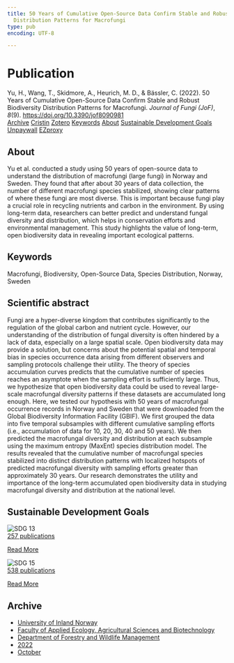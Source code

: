 ```yaml
---
title: 50 Years of Cumulative Open-Source Data Confirm Stable and Robust Biodiversity
  Distribution Patterns for Macrofungi
type: pub
encoding: UTF-8

---
```

<h1>Publication</h1>
<article id="csl-bib-container-74FBY7PQ" class="csl-bib-container">
  <div class="csl-bib-body"> <div class="csl-entry">Yu, H., Wang, T., Skidmore, A., Heurich, M. D., &#38; Bässler, C. (2022). 50 Years of Cumulative Open-Source Data Confirm Stable and Robust Biodiversity Distribution Patterns for Macrofungi. <i>Journal of Fungi (JoF)</i>, <i>8</i>(9). <a href="https://doi.org/10.3390/jof8090981">https://doi.org/10.3390/jof8090981</a></div> </div>
  <div class="csl-bib-buttons">
    <a href="#taxonomy-article-74FBY7PQ" alt="archive" class="csl-bib-button">Archive</a>
    <a href="https://app.cristin.no/results/show.jsf?id=2061219" alt="Cristin" class="csl-bib-button">Cristin</a>
    <a href="http://zotero.org/groups/5881554/items/74FBY7PQ" alt="Zotero" class="csl-bib-button">Zotero</a>
    <a href="#keywords-article-74FBY7PQ" alt="keywords" class="csl-bib-button">Keywords</a>
    <a href="#about-article-74FBY7PQ" alt="about_pub" class="csl-bib-button">About</a>
    <a href="#sdg-article-74FBY7PQ" alt="sdg" class="csl-bib-button">Sustainable Development Goals</a>
    <a href="https://www.mdpi.com/2309-608X/8/9/981/pdf?version=1663722639" alt="Unpaywall" class="csl-bib-button">Unpaywall</a>
    <a href="https://www.mdpi.com/2309-608X/8/9/981/pdf?version=1663722639" alt="EZproxy" class="csl-bib-button">EZproxy</a>
  </div>
  <div id="csl-bib-meta-container-74FBY7PQ"></div>
</article>
<div id="csl-bib-meta-74FBY7PQ" class="csl-bib-meta">
  <article id="about-article-74FBY7PQ" class="about_pub-article">
    <h1>About</h1>
    Yu et al. conducted a study using 50 years of open-source data to understand the distribution of macrofungi (large fungi) in Norway and Sweden. They found that after about 30 years of data collection, the number of different macrofungi species stabilized, showing clear patterns of where these fungi are most diverse. This is important because fungi play a crucial role in recycling nutrients and carbon in the environment. By using long-term data, researchers can better predict and understand fungal diversity and distribution, which helps in conservation efforts and environmental management. This study highlights the value of long-term, open biodiversity data in revealing important ecological patterns.
  </article>
  <article id="keywords-article-74FBY7PQ" class="keywords-article">
    <h1>Keywords</h1>
    Macrofungi, Biodiversity, Open-Source Data, Species Distribution, Norway, Sweden
  </article>
  <article id="abstract-article-74FBY7PQ" class="abstract-article">
    <h1>Scientific abstract</h1>
    Fungi are a hyper-diverse kingdom that contributes significantly to the regulation of the global carbon and nutrient cycle. However, our understanding of the distribution of fungal diversity is often hindered by a lack of data, especially on a large spatial scale. Open biodiversity data may provide a solution, but concerns about the potential spatial and temporal bias in species occurrence data arising from different observers and sampling protocols challenge their utility. The theory of species accumulation curves predicts that the cumulative number of species reaches an asymptote when the sampling effort is sufficiently large. Thus, we hypothesize that open biodiversity data could be used to reveal large-scale macrofungal diversity patterns if these datasets are accumulated long enough. Here, we tested our hypothesis with 50 years of macrofungal occurrence records in Norway and Sweden that were downloaded from the Global Biodiversity Information Facility (GBIF). We first grouped the data into five temporal subsamples with different cumulative sampling efforts (i.e., accumulation of data for 10, 20, 30, 40 and 50 years). We then predicted the macrofungal diversity and distribution at each subsample using the maximum entropy (MaxEnt) species distribution model. The results revealed that the cumulative number of macrofungal species stabilized into distinct distribution patterns with localized hotspots of predicted macrofungal diversity with sampling efforts greater than approximately 30 years. Our research demonstrates the utility and importance of the long-term accumulated open biodiversity data in studying macrofungal diversity and distribution at the national level.
  </article>
  <article id="sdg-article-74FBY7PQ" class="sdg-article">
    <h1>Sustainable Development Goals</h1>
    <div class="sdg-container"><div id="sdg13" class="sdg">
        <img src="{{< params subfolder >}}images/sdg/sdg13_en.png" class="image" alt="SDG 13">
        <div class="sdg-overlay">
          <a href="{{< params subfolder >}}en/archive/?sdg=13#archive" class="sdg-publication-count"><span>257</span> publications</a>
          <p><a href="https://sdgs.un.org/goals/goal13" class="sdg-read-more">Read More</a></p>
        </div>
      </div> <div id="sdg15" class="sdg">
        <img src="{{< params subfolder >}}images/sdg/sdg15_en.png" class="image" alt="SDG 15">
        <div class="sdg-overlay">
          <a href="{{< params subfolder >}}en/archive/?sdg=15#archive" class="sdg-publication-count"><span>538</span> publications</a>
          <p><a href="https://sdgs.un.org/goals/goal15" class="sdg-read-more">Read More</a></p>
        </div>
      </div></div>
  </article>
  <article id="taxonomy-article-74FBY7PQ" class="taxonomy-article">
    <h1>Archive</h1>
    <ul>
      <li><a href="{{< params subfolder >}}en/archive/?key=3DCRN523">University of Inland Norway</a></li>
      <li><a href="{{< params subfolder >}}en/archive/?key=T77LXH6D">Faculty of Applied Ecology, Agricultural Sciences and Biotechnology</a></li>
      <li><a href="{{< params subfolder >}}en/archive/?key=7TRARPE3">Department of Forestry and Wildlife Management</a></li>
      <li><a href="{{< params subfolder >}}en/archive/?key=H9K9UC39">2022</a></li>
      <li><a href="{{< params subfolder >}}en/archive/?key=D6AN988W">October</a></li>
    </ul>
  </article>
</div>

